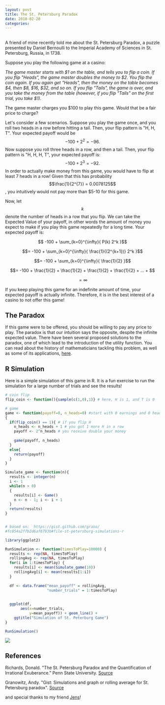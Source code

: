 ```yaml
---
layout: post
title: The St. Petersburg Paradox
date: 2018-02-28
categories:
---
```


<head>
<script type="text/javascript"
    src="https://cdn.mathjax.org/mathjax/latest/MathJax.js?config=TeX-AMS-MML_HTMLorMML">
</script>
</head>

<br>
A friend of mine recently told me about the St. Petersburg Paradox, a puzzle presented by Daniel Bernoulli to the Imperial Academy of Sciences in St. Petersburg, Russia, in 1738. 

Suppose you play the following game at a casino:

<i>The game master starts with $1 on the table, and tells you to flip a coin. If you flip "Heads", the game master doubles the money to $2. You flip the coin again. If you again get "Heads", then the money on the table becomes $4, then $8, $16, $32, and so on. If you flip "Tails", the game is over, and you take the money from the table (however, if you flip "Tails" on the first trial, you take $1). </i>

The game master charges you $100 to play this game. Would that be a fair price to charge?

Let's consider a few scenarios. Suppose you play the game once, and you roll two heads in a row before hitting a tail. Then, your flip pattern is "H, H, T". Your expected payoff would be $$-100 + 2^2 = -96.$$ Now suppose you roll three heads in a row, and then a tail. Then, your flip pattern is "H, H, H, T", your expected payoff is: $$ -100 + 2^3 = -92. $$ In order to actually make money from this game, you would have to flip at least 
7 heads in a row! Given that this has probability $$\frac{1}{2^{7}} = 0.0078125$$, you intuitively would not pay more than $5-10 for this game.


Now, let $$k$$ denote the number of heads in a row that you flip. We can take the Expected Value of your payoff, in other words the amount of money you expect to make if you play this game repeatedly for a long time. Your expected payoff is: 

$$  -100 + \sum_{k=0}^{\infty}{ P(k) 2^k }$$

$$= -100 + \sum_{k=0}^{\infty}{ \frac{1}{(2^{k+1})} 2^k }$$

$$= -100 + \sum_{k=0}^{\infty}{ \frac{1}{2} }$$

$$= -100 + \frac{1}{2} + \frac{1}{2} + \frac{1}{2} + \frac{1}{2} + ... + $$

$$= \infty $$


If you keep playing this game for an indefinite amount of time, your expected payoff is actually infinite. Therefore, it is in the best interest of a casino to not offer this game!

## The Paradox

If this game were to be offered, you should be willing to pay any price to play. The paradox is that our intuition says the opposite, despite the infinite expected value. There have been several proposed solutions to the paradox, one of which lead to the introduction of the utility function. You can read about the history of mathematicians tackling this problem, as well as some of its applications, [here](http://personal.psu.edu/dsr11/bgsu/bgtalk1.pdf).


## R Simulation

Here is a simple simulation of this game in R. It is a fun exercise to run the simulation for a large number of trials and see the results! 


```r
# coin flip
flip_coin <- function(){sample(c(1,0),1)} # here, H is 1, and T is 0

# game
game <- function(payoff=0, n_heads=0) #start with 0 earnings and 0 heads
{
  if(flip_coin() == 1){ # if you flip H
    n_heads <- n_heads + 1 # you got 1 more H in a row
    payoff <- 2^n_heads # you receive double your money
    
    game(payoff, n_heads)
  }
  else{
    return(payoff)
  }
}

Simulate_game <- function(n){
  results <- integer(n)
  i <- 1
  while(n > 0)
  {
    results[i] <- Game()
    n <- n - 1; i <- i + 1
  }
  return(results)
}


# based on:  https://gist.github.com/grano/
#fc854a2ffb2d6af8793b#file-st-petersburg-simulations-r

library(ggplot2)

RunSimulation <- function(timesToPlay=10000) {
  results <- rep(NA, timesToPlay)
  rollingAvg <- rep(NA, timesToPlay)
  for(i in 1:timesToPlay) {
    results[i] <- mean(Simulate_game(10))
    rollingAvg[i] <- mean(results[1:i])
  }
  
  df <- data.frame("mean_payoff" = rollingAvg,
                   "number_trials" = 1:timesToPlay)
  
  
  ggplot(df, 
       aes(x=number_trials,
           y=mean_payoff)) + geom_line() +
    ggtitle("Simulation of St. Peterburg Game")
}

RunSimulation()

```

<img src="{{site.baseurl}}/assets/images/game_plot.png"/>




## References

Richards, Donald. "The St. Petersburg Paradox and the Quantification of Irrational Exuberance." Penn State University. [Source](http://personal.psu.edu/dsr11/bgsu/bgtalk1.pdf)

Granowitz, Andy. "Gist: Simulations and graph or rolling average for St. Petersburg paradox". [Source](https://gist.github.com/grano/fc854a2ffb2d6af8793b#file-st-petersburg-simulations-r)

and special thanks to my friend [Jens](https://github.com/jensmalm)!











